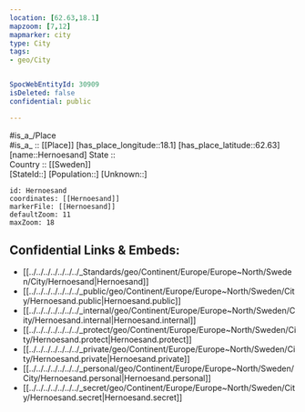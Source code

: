 ```yaml
---
location: [62.63,18.1] 
mapzoom: [7,12] 
mapmarker: city 
type: City
tags:
- geo/City


SpocWebEntityId: 30909
isDeleted: false
confidential: public

---
```

#is_a_/Place  
#is_a_ :: [[Place]] 
[has_place_longitude::18.1] 
[has_place_latitude::62.63] 
[name::Hernoesand] 
State ::  
Country :: [[Sweden]]  
[StateId::] 
[Population::] 
[Unknown::] 


```leaflet
id: Hernoesand
coordinates: [[Hernoesand]] 
markerFile: [[Hernoesand]] 
defaultZoom: 11 
maxZoom: 18
```


## Confidential Links & Embeds: 
- [[../../../../../../../_Standards/geo/Continent/Europe/Europe~North/Sweden/City/Hernoesand|Hernoesand]] 
- [[../../../../../../../_public/geo/Continent/Europe/Europe~North/Sweden/City/Hernoesand.public|Hernoesand.public]] 
- [[../../../../../../../_internal/geo/Continent/Europe/Europe~North/Sweden/City/Hernoesand.internal|Hernoesand.internal]] 
- [[../../../../../../../_protect/geo/Continent/Europe/Europe~North/Sweden/City/Hernoesand.protect|Hernoesand.protect]] 
- [[../../../../../../../_private/geo/Continent/Europe/Europe~North/Sweden/City/Hernoesand.private|Hernoesand.private]] 
- [[../../../../../../../_personal/geo/Continent/Europe/Europe~North/Sweden/City/Hernoesand.personal|Hernoesand.personal]] 
- [[../../../../../../../_secret/geo/Continent/Europe/Europe~North/Sweden/City/Hernoesand.secret|Hernoesand.secret]] 
